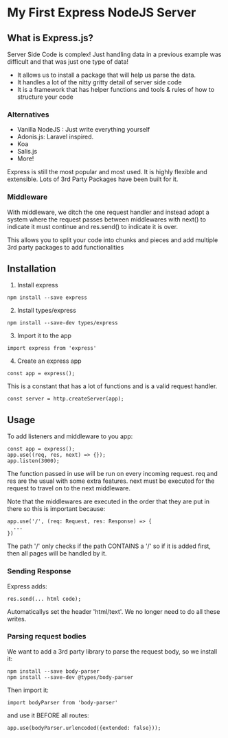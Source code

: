 # My First Express NodeJS Server

## What is Express.js?
Server Side Code is complex! Just handling data in a previous example was difficult and that was just one type of data! 

- It allows us to install a package that will help us parse the data.
- It handles a lot of the nitty gritty detail of server side code
- It is a framework that has helper functions and tools & rules of how to structure your code

### Alternatives
- Vanilla NodeJS : 
  Just write everything yourself
- Adonis.js: 
  Laravel inspired.
- Koa
- Salis.js
- More!

Express is still the most popular and most used. It is highly flexible and extensible. Lots of 3rd Party Packages have been built for it. 

### Middleware

With middleware, we ditch the one request handler and instead adopt a system where the request passes between middlewares with next() to indicate it must continue and res.send() to indicate it is over.

This allows you to split your code into chunks and pieces and add multiple 3rd party packages to add functionalities

## Installation

1. Install express
```
npm install --save express
```
2. Install types/express
```
npm install --save-dev types/express
```
3. Import it to the app
```
import express from 'express'
```
4. Create an express app
```
const app = express();
```
This is a constant that has a lot of functions and is a valid request handler.
```
const server = http.createServer(app);
```

## Usage

To add listeners and middleware to you app:
```
const app = express();
app.use((req, res, next) => {});
app.listen(3000);
```
The function passed in use will be run on every incoming request. req and res are the usual with some extra features. next must be executed for the request to travel on to the next middleware.

Note that the middlewares are executed in the order that they are put in there so this is important because:

```
app.use('/', (req: Request, res: Response) => {
  ...
})
```
The path '/' only checks if the path CONTAINS a '/' so if it is added first, then all pages will be handled by it.

### Sending Response

Express adds:
```
res.send(... html code);
```
Automaticallys set the header 'html/text'. We no longer need to do all these writes.

### Parsing request bodies

We want to add a 3rd party library to parse the request body, so we install it:
```
npm install --save body-parser
npm install --save-dev @types/body-parser
```
Then import it:
```
import bodyParser from 'body-parser'
```
and use it BEFORE all routes:
```
app.use(bodyParser.urlencoded({extended: false}));
```



